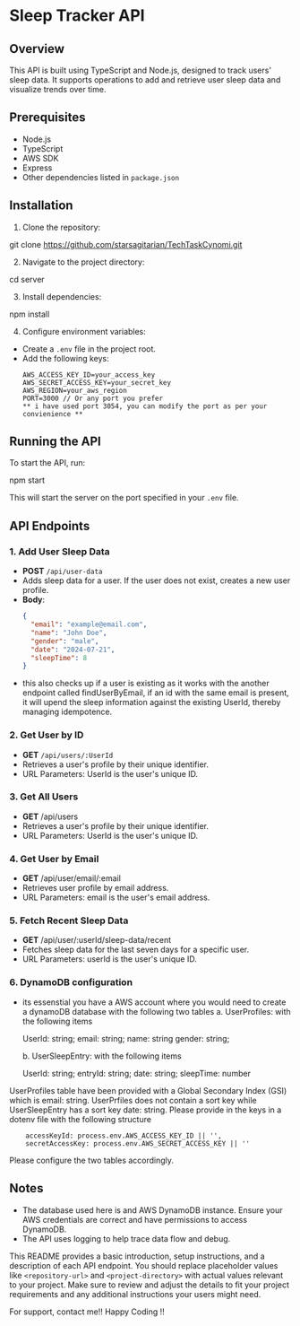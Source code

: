 # Sleep Tracker API

## Overview
This API is built using TypeScript and Node.js, designed to track users' sleep data. It supports operations to add and retrieve user sleep data and visualize trends over time.

## Prerequisites
- Node.js
- TypeScript
- AWS SDK
- Express
- Other dependencies listed in `package.json`

## Installation

1. Clone the repository:

git clone https://github.com/starsagitarian/TechTaskCynomi.git

2. Navigate to the project directory:

cd server

3. Install dependencies:

npm install

4. Configure environment variables:
- Create a `.env` file in the project root.
- Add the following keys:
  ```
  AWS_ACCESS_KEY_ID=your_access_key
  AWS_SECRET_ACCESS_KEY=your_secret_key
  AWS_REGION=your_aws_region
  PORT=3000 // Or any port you prefer
  ** i have used port 3054, you can modify the port as per your convienience **
  ```

## Running the API
To start the API, run:

npm start

This will start the server on the port specified in your `.env` file.

## API Endpoints

### 1. Add User Sleep Data
- **POST** `/api/user-data`
- Adds sleep data for a user. If the user does not exist, creates a new user profile.
- **Body**:
  ```json
  {
    "email": "example@email.com",
    "name": "John Doe",
    "gender": "male",
    "date": "2024-07-21",
    "sleepTime": 8
  }

- this also checks up if a user is existing as it works with the another endpoint called findUserByEmail, if an id with the same email is present, it will upend the sleep information against the existing UserId, thereby managing idempotence.

### 2. Get User by ID
- **GET** `/api/users/:UserId`
- Retrieves a user's profile by their unique identifier.
- URL Parameters: UserId is the user's unique ID. 

### 3. Get All Users
- **GET** /api/users
- Retrieves a user's profile by their unique identifier.
- URL Parameters: UserId is the user's unique ID.

### 4. Get User by Email
- **GET** /api/user/email/:email
- Retrieves user profile by email address.
- URL Parameters: email is the user's email address.

### 5. Fetch Recent Sleep Data
- **GET** /api/user/:userId/sleep-data/recent
- Fetches sleep data for the last seven days for a specific user.
- URL Parameters: userId is the user's unique ID.

### 6. DynamoDB configuration
- its essenstial you have a AWS account where you would need to create a dynamoDB database with the following two tables
  a. UserProfiles: with the following items
      
    UserId: string;
    email: string;
    name: string
    gender: string;

  b. UserSleepEntry: with the following items

    UserId: string;
    entryId: string;
    date: string;
    sleepTime: number 

UserProfiles table have been provided with a Global Secondary Index (GSI) which is email: string. UserPrfiles does not contain a sort key while UserSleepEntry has a sort key date: string. Please provide in the keys in a dotenv file with the following structure

        accessKeyId: process.env.AWS_ACCESS_KEY_ID || '',
        secretAccessKey: process.env.AWS_SECRET_ACCESS_KEY || ''  

Please configure the two tables accordingly. 

## Notes

- The database used here is and AWS DynamoDB instance. Ensure your AWS credentials are correct and have permissions to access DynamoDB.
- The API uses logging to help trace data flow and debug.


This README provides a basic introduction, setup instructions, and a description of each API endpoint. You should replace placeholder values like `<repository-url>` and `<project-directory>` with actual values relevant to your project. Make sure to review and adjust the details to fit your project requirements and any additional instructions your users might need.

For support, contact me!! Happy Coding !!